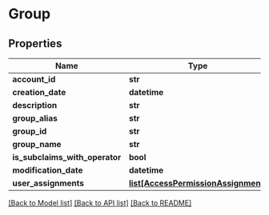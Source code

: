 # Group

## Properties
Name | Type | Description | Notes
------------ | ------------- | ------------- | -------------
**account_id** | **str** |  | [optional] 
**creation_date** | **datetime** |  | [optional] 
**description** | **str** |  | [optional] 
**group_alias** | **str** |  | [optional] 
**group_id** | **str** |  | [optional] 
**group_name** | **str** |  | [optional] 
**is_subclaims_with_operator** | **bool** |  | [optional] 
**modification_date** | **datetime** |  | [optional] 
**user_assignments** | [**list[AccessPermissionAssignment]**](AccessPermissionAssignment.md) |  | [optional] 

[[Back to Model list]](../README.md#documentation-for-models) [[Back to API list]](../README.md#documentation-for-api-endpoints) [[Back to README]](../README.md)


